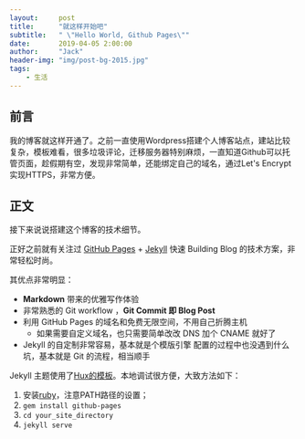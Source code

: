 ```yaml
---
layout:     post
title:      "就这样开始吧"
subtitle:   " \"Hello World, Github Pages\""
date:       2019-04-05 2:00:00
author:     "Jack"
header-img: "img/post-bg-2015.jpg"
tags:
    - 生活
---
```

## 前言
我的博客就这样开通了。之前一直使用Wordpress搭建个人博客站点，建站比较复杂，模板难看，很多垃圾评论，迁移服务器特别麻烦，一直知道Github可以托管页面，趁假期有空，发现非常简单，还能绑定自己的域名，通过Let's Encrypt实现HTTPS，非常方便。

## 正文
接下来说说搭建这个博客的技术细节。  

正好之前就有关注过 [GitHub Pages](https://pages.github.com/) + [Jekyll](http://jekyllrb.com/) 快速 Building Blog 的技术方案，非常轻松时尚。

其优点非常明显：

* **Markdown** 带来的优雅写作体验
* 非常熟悉的 Git workflow ，**Git Commit 即 Blog Post**
* 利用 GitHub Pages 的域名和免费无限空间，不用自己折腾主机
	* 如果需要自定义域名，也只需要简单改改 DNS 加个 CNAME 就好了
* Jekyll 的自定制非常容易，基本就是个模版引擎
配置的过程中也没遇到什么坑，基本就是 Git 的流程，相当顺手

Jekyll 主题使用了[Hux的模板](http://huangxuan.me/)。本地调试很方便，大致方法如下：
1. 安装[ruby](https://rubyinstaller.org/downloads/)，注意PATH路径的设置；
2. `gem install github-pages`
3. `cd your_site_directory`
4. `jekyll serve`
